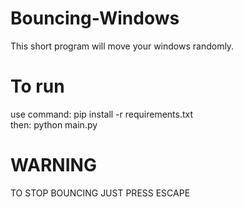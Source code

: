 # Bouncing-Windows

This short program will move your windows randomly.

# To run

use command: pip install -r requirements.txt<br />
then: python main.py

# WARNING

TO STOP BOUNCING JUST PRESS ESCAPE
